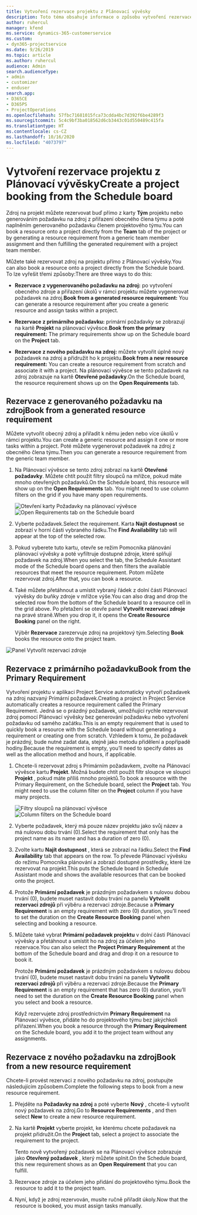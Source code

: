 ```yaml
---
title: Vytvoření rezervace projektu z Plánovací vývěsky
description: Toto téma obsahuje informace o způsobu vytvoření rezervace projektu z plánovací vývěsky.
author: ruhercul
manager: kfend
ms.service: dynamics-365-customerservice
ms.custom:
- dyn365-projectservice
ms.date: 9/26/2019
ms.topic: article
ms.author: ruhercul
audience: Admin
search.audienceType:
- admin
- customizer
- enduser
search.app:
- D365CE
- D365PS
- ProjectOperations
ms.openlocfilehash: 57fbc71681015fca73cdda4bc7d392f6be4289f3
ms.sourcegitcommit: 5c4c9bf3ba018562d6cb3443c01d550489c415fa
ms.translationtype: HT
ms.contentlocale: cs-CZ
ms.lasthandoff: 10/16/2020
ms.locfileid: "4073797"
---
```

# <a name="create-a-project-booking-from-the-schedule-board"></a><span data-ttu-id="a6c41-103">Vytvoření rezervace projektu z Plánovací vývěsky</span><span class="sxs-lookup"><span data-stu-id="a6c41-103">Create a project booking from the Schedule board</span></span>

<span data-ttu-id="a6c41-104">Zdroj na projekt můžete rezervovat buď přímo z karty **Tým** projektu nebo generováním požadavku na zdroj z přiřazení obecného člena týmu a poté naplněním generovaného požadavku členem projektového týmu.</span><span class="sxs-lookup"><span data-stu-id="a6c41-104">You can book a resource onto a project directly from the **Team** tab of the project or by generating a resource requirement from a generic team member assignment and then fulfilling the generated requirement with a project team member.</span></span>

<span data-ttu-id="a6c41-105">Můžete také rezervovat zdroj na projektu přímo z Plánovací vývěsky.</span><span class="sxs-lookup"><span data-stu-id="a6c41-105">You can also book a resource onto a project directly from the Schedule board.</span></span> <span data-ttu-id="a6c41-106">To lze vyřešit třemi způsoby:</span><span class="sxs-lookup"><span data-stu-id="a6c41-106">There are three ways to do this:</span></span>

- <span data-ttu-id="a6c41-107">**Rezervace z vygenerovaného požadavku na zdroj:** po vytvoření obecného zdroje a přiřazení úkolů v rámci projektu můžete vygenerovat požadavek na zdroj.</span><span class="sxs-lookup"><span data-stu-id="a6c41-107">**Book from a generated resource requirement:** You can generate a resource requirement after you create a generic resource and assign tasks within a project.</span></span>

- <span data-ttu-id="a6c41-108">**Rezervace z primárního požadavku:** primární požadavky se zobrazují na kartě **Projekt** na plánovací vývěsce.</span><span class="sxs-lookup"><span data-stu-id="a6c41-108">**Book from the primary requirement:** The primary requirements show up on the Schedule board on the **Project** tab.</span></span> 

- <span data-ttu-id="a6c41-109">**Rezervace z nového požadavku na zdroj:** můžete vytvořit úplně nový požadavek na zdroj a přidružit ho k projektu.</span><span class="sxs-lookup"><span data-stu-id="a6c41-109">**Book from a new resource requirement:** You can create a resource requirement from scratch and associate it with a project.</span></span> <span data-ttu-id="a6c41-110">Na plánovací vývěsce se tento požadavek na zdroj zobrazuje na kartě **Otevřené požadavky**.</span><span class="sxs-lookup"><span data-stu-id="a6c41-110">On the Schedule board, the resource requirement shows up on the **Open Requirements** tab.</span></span>

## <a name="book-from-a-generated-resource-requirement"></a><span data-ttu-id="a6c41-111">Rezervace z generovaného požadavku na zdroj</span><span class="sxs-lookup"><span data-stu-id="a6c41-111">Book from a generated resource requirement</span></span>

<span data-ttu-id="a6c41-112">Můžete vytvořit obecný zdroj a přiřadit k němu jeden nebo více úkolů v rámci projektu.</span><span class="sxs-lookup"><span data-stu-id="a6c41-112">You can create a generic resource and assign it one or more tasks within a project.</span></span> <span data-ttu-id="a6c41-113">Poté můžete vygenerovat požadavek na zdroj z obecného člena týmu.</span><span class="sxs-lookup"><span data-stu-id="a6c41-113">Then you can generate a resource requirement from the generic team member.</span></span> 

1.  <span data-ttu-id="a6c41-114">Na Plánovací vývěsce se tento zdroj zobrazí na kartě **Otevřené požadavky**. Můžete chtít použít filtry sloupců na mřížce, pokud máte mnoho otevřených požadavků.</span><span class="sxs-lookup"><span data-stu-id="a6c41-114">On the Schedule board, this resource will show up on the **Open Requirements** tab. You might need to use column filters on the grid if you have many open requirements.</span></span> 

    <span data-ttu-id="a6c41-115">![Otevření karty Požadavky na plánovací vývěsce](media/FAQ-Project-Booking-Schedule-Board-1.png "Snímek obrazovky tabulky rezervací a přiřazení")</span><span class="sxs-lookup"><span data-stu-id="a6c41-115">![Open Requirements tab on the Schedule board](media/FAQ-Project-Booking-Schedule-Board-1.png "Screenshot of bookings and assignments table")</span></span>

2. <span data-ttu-id="a6c41-116">Vyberte požadavek.</span><span class="sxs-lookup"><span data-stu-id="a6c41-116">Select the requirement.</span></span> <span data-ttu-id="a6c41-117">Karta **Najít dostupnost** se zobrazí v horní části vybraného řádku.</span><span class="sxs-lookup"><span data-stu-id="a6c41-117">The **Find Availability** tab will appear at the top of the selected row.</span></span>
 
3. <span data-ttu-id="a6c41-118">Pokud vyberete tuto kartu, otevře se režim Pomocníka plánování plánovací vývěsky a poté vyfiltruje dostupné zdroje, které splňují požadavek na zdroj.</span><span class="sxs-lookup"><span data-stu-id="a6c41-118">When you select the tab, the Schedule Assistant mode of the Schedule board opens and then filters the available resources that meet the resource requirement.</span></span> <span data-ttu-id="a6c41-119">Potom můžete rezervovat zdroj.</span><span class="sxs-lookup"><span data-stu-id="a6c41-119">After that, you can book a resource.</span></span>

4. <span data-ttu-id="a6c41-120">Také můžete přetáhnout a umístit vybraný řádek z dolní části Plánovací vývěsky do buňky zdroje v mřížce výše.</span><span class="sxs-lookup"><span data-stu-id="a6c41-120">You can also drag and drop the selected row from the bottom of the Schedule board to a resource cell in the grid above.</span></span> <span data-ttu-id="a6c41-121">Po přetažení se otevře panel **Vytvořit rezervaci zdroje** na pravé straně.</span><span class="sxs-lookup"><span data-stu-id="a6c41-121">When you drop it, it opens the **Create Resource Booking** panel on the right.</span></span>

    <span data-ttu-id="a6c41-122">Výběr **Rezervace** zarezervuje zdroj na projektový tým.</span><span class="sxs-lookup"><span data-stu-id="a6c41-122">Selecting **Book** books the resource onto the project team.</span></span>

![Panel Vytvořit rezervaci zdroje](media/FAQ-Project-Booking-Schedule-Board-6.png "")
 

## <a name="book-from-the-primary-requirement"></a><span data-ttu-id="a6c41-124">Rezervace z primárního požadavku</span><span class="sxs-lookup"><span data-stu-id="a6c41-124">Book from the Primary Requirement</span></span>

<span data-ttu-id="a6c41-125">Vytvoření projektu v aplikaci Project Service automaticky vytvoří požadavek na zdroj nazvaný Primární požadavek.</span><span class="sxs-lookup"><span data-stu-id="a6c41-125">Creating a project in Project Service automatically creates a resource requirement called the Primary Requirement.</span></span> <span data-ttu-id="a6c41-126">Jedná se o prázdný požadavek, umožňující rychle rezervovat zdroj pomocí Plánovací vývěsky bez generování požadavku nebo vytvoření požadavku od samého začátku.</span><span class="sxs-lookup"><span data-stu-id="a6c41-126">This is an empty requirement that is used to quickly book a resource with the Schedule board without generating a requirement or creating one from scratch.</span></span> <span data-ttu-id="a6c41-127">Vzhledem k tomu, že požadavek je prázdný, bude nutné zadat data, stejně jako metodu přidělení a popřípadě hodiny.</span><span class="sxs-lookup"><span data-stu-id="a6c41-127">Because the requirement is empty, you’ll need to specify dates as well as the allocation method and hours, if applicable.</span></span> 

1. <span data-ttu-id="a6c41-128">Chcete-li rezervovat zdroj s Primárním požadavkem, zvolte na Plánovací vývěsce kartu **Projekt**. Možná budete chtít použít filtr sloupce ve sloupci **Projekt** , pokud máte příliš mnoho projektů.</span><span class="sxs-lookup"><span data-stu-id="a6c41-128">To book a resource with the Primary Requirement, on the Schedule board, select the **Project** tab. You might need to use the column filter on the **Project** column if you have many projects.</span></span>

   <span data-ttu-id="a6c41-129">![Filtry sloupců na plánovací vývěsce](media/FAQ-Project-Booking-Schedule-Board-2.png "Snímek obrazovky tabulky rezervací a přiřazení")</span><span class="sxs-lookup"><span data-stu-id="a6c41-129">![Column filters on the Schedule board](media/FAQ-Project-Booking-Schedule-Board-2.png "Screenshot of bookings and assignments table")</span></span>

2. <span data-ttu-id="a6c41-130">Vyberte požadavek, který má pouze název projektu jako svůj název a má nulovou dobu trvání (0).</span><span class="sxs-lookup"><span data-stu-id="a6c41-130">Select the requirement that only has the project name as its name and has a duration of zero (0).</span></span>

3. <span data-ttu-id="a6c41-131">Zvolte kartu **Najít dostupnost** , která se zobrazí na řádku.</span><span class="sxs-lookup"><span data-stu-id="a6c41-131">Select the **Find Availability** tab that appears on the row.</span></span> <span data-ttu-id="a6c41-132">To převede Plánovací vývěsku do režimu Pomocníka plánování a zobrazí dostupné prostředky, které lze rezervovat na projekt.</span><span class="sxs-lookup"><span data-stu-id="a6c41-132">This puts the Schedule board in Schedule Assistant mode and shows the available resources that can be booked onto the project.</span></span>

4. <span data-ttu-id="a6c41-133">Protože **Primární požadavek** je prázdným požadavkem s nulovou dobou trvání (0), budete muset nastavit dobu trvání na panelu **Vytvořit rezervaci zdrojů** při výběru a rezervaci zdroje.</span><span class="sxs-lookup"><span data-stu-id="a6c41-133">Because a **Primary Requirement** is an empty requirement with zero (0) duration, you’ll need to set the duration on the **Create Resource Booking** panel when selecting and booking a resource.</span></span>

5. <span data-ttu-id="a6c41-134">Můžete také vybrat **Primární požadavek projektu** v dolní části Plánovací vývěsky a přetáhnout a umístit ho na zdroj za účelem jeho rezervace.</span><span class="sxs-lookup"><span data-stu-id="a6c41-134">You can also select the **Project Primary Requirement** at the bottom of the Schedule board and drag and drop it on a resource to book it.</span></span>
 
    <span data-ttu-id="a6c41-135">Protože **Primární požadavek** je prázdným požadavkem s nulovou dobou trvání (0), budete muset nastavit dobu trvání na panelu **Vytvořit rezervaci zdrojů** při výběru a rezervaci zdroje.</span><span class="sxs-lookup"><span data-stu-id="a6c41-135">Because the **Primary Requirement** is an empty requirement that has zero (0) duration, you’ll need to set the duration on the **Create Resource Booking** panel when you select and book a resource.</span></span>
 
    <span data-ttu-id="a6c41-136">Když rezervujete zdroj prostřednictvím **Primary Requirement** na Plánovací vývěsce, přidáte ho do projektového týmu bez jakýchkoli přiřazení.</span><span class="sxs-lookup"><span data-stu-id="a6c41-136">When you book a resource through the **Primary Requirement** on the Schedule board, you add it to the project team without any assignments.</span></span>
 
## <a name="book-from-a-new-resource-requirement"></a><span data-ttu-id="a6c41-137">Rezervace z nového požadavku na zdroj</span><span class="sxs-lookup"><span data-stu-id="a6c41-137">Book from a new resource requirement</span></span>
<span data-ttu-id="a6c41-138">Chcete-li provést rezervaci z nového požadavku na zdroj, postupujte následujícím způsobem.</span><span class="sxs-lookup"><span data-stu-id="a6c41-138">Complete the following steps to book from a new resource requirement.</span></span> 

1. <span data-ttu-id="a6c41-139">Přejděte na **Požadavky na zdroj** a poté vyberte **Nový** , chcete-li vytvořit nový požadavek na zdroj.</span><span class="sxs-lookup"><span data-stu-id="a6c41-139">Go to **Resource Requirements** , and then select **New** to create a new resource requirement.</span></span>

2. <span data-ttu-id="a6c41-140">Na kartě **Projekt** vyberte projekt, ke kterému chcete požadavek na projekt přidružit.</span><span class="sxs-lookup"><span data-stu-id="a6c41-140">On the **Project** tab, select a project to associate the requirement to the project.</span></span>
 
    <span data-ttu-id="a6c41-141">Tento nově vytvořený požadavek se na Plánovací vývěsce zobrazuje jako **Otevřený požadavek** , který můžete splnit.</span><span class="sxs-lookup"><span data-stu-id="a6c41-141">On the Schedule board, this new requirement shows as an **Open Requirement** that you can fulfill.</span></span>

3. <span data-ttu-id="a6c41-142">Rezervace zdroje za účelem jeho přidání do projektového týmu.</span><span class="sxs-lookup"><span data-stu-id="a6c41-142">Book the resource to add it to the project team.</span></span>

4. <span data-ttu-id="a6c41-143">Nyní, když je zdroj rezervován, musíte ručně přiřadit úkoly.</span><span class="sxs-lookup"><span data-stu-id="a6c41-143">Now that the resource is booked, you must assign tasks manually.</span></span>

